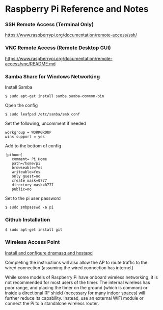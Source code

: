# Raspberry Pi Reference and Notes

### SSH Remote Access (Terminal Only)

https://www.raspberrypi.org/documentation/remote-access/ssh/

### VNC Remote Access (Remote Desktop GUI)

https://www.raspberrypi.org/documentation/remote-access/vnc/README.md

### Samba Share for Windows Networking

Install Samba
```
$ sudo apt-get install samba samba-common-bin
```
Open the config
```
$ sudo leafpad /etc/samba/smb.conf
```
Set the following, uncomment if needed
```
workgroup = WORKGROUP
wins support = yes
```
Add to the bottom of config
```
[pihome]
   comment= Pi Home
   path=/home/pi
   browseable=Yes
   writeable=Yes
   only guest=no
   create mask=0777
   directory mask=0777
   public=no
```
Set to the pi user password
```
$ sudo smbpasswd -a pi
```

### Github Installation
```
$ sudo apt-get install git
```

### Wireless Access Point
[Install and configure dnsmasq and hostapd](https://github.com/SurferTim/documentation/blob/6bc583965254fa292a470990c40b145f553f6b34/configuration/wireless/access-point.md)

Completing the instructions will also allow the AP to route traffic to the wired connection (assuming the wired connection has internet)

While some models of Raspberry Pi have onboard wireless networking, it is not recommended for most users of the timer. The internal wireless has poor range, and placing the timer on the ground (which is common) or inside a directional RF shield (necessary for many indoor spaces) will further reduce its capability. Instead, use an external WiFi module or connect the Pi to a standalone wireless router.
